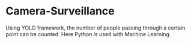 # Camera-Surveillance
Using YOLO framework, the number of people passing through a certain point can be counted. Here Python is used with Machine Learning. 
